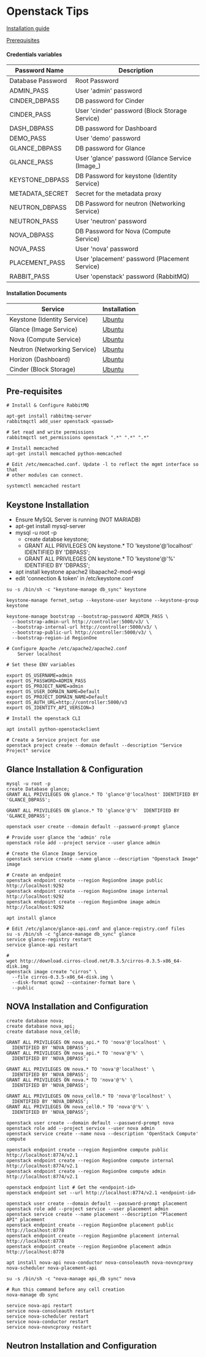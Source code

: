# Openstack Tips

[Installation guide](https://docs.openstack.org/install-guide/index.html) 

[Prerequisites](https://docs.openstack.org/mitaka/install-guide-ubuntu/overview.html)

#### Credentials variables
Password Name | Description
--- | ---
Database Password | Root Password
ADMIN_PASS | User 'admin' password
CINDER_DBPASS | DB password for Cinder
CINDER_PASS |User 'cinder' password (Block Storage Service)
DASH_DBPASS | DB password for Dashboard
DEMO_PASS | User 'demo' password
GLANCE_DBPASS | DB password for Glance
GLANCE_PASS | User 'glance' password (Glance Service (Image_)
KEYSTONE_DBPASS | DB Password for keystone (Identity Service)
METADATA_SECRET | Secret for the metadata proxy
NEUTRON_DBPASS | DB Password for neutron (Networking Service)
NEUTRON_PASS | User 'neutron' password
NOVA_DBPASS | DB Password for Nova (Compute Service)
NOVA_PASS | User 'nova' password
PLACEMENT_PASS | User 'placement' password (Placement Service)
RABBIT_PASS | User 'openstack' password (RabbitMQ)

#### Installation Documents

Service | Installation
--- | ---
Keystone (Identity Service) | [Ubuntu](https://docs.openstack.org/keystone/queens/install/index-ubuntu.html)
Glance (Image Service)| [Ubuntu](https://docs.openstack.org/glance/queens/install/)
Nova (Compute Service) | [Ubuntu](https://docs.openstack.org/nova/queens/install/)
Neutron (Networking Service) | [Ubuntu](https://docs.openstack.org/neutron/queens/install/)
Horizon (Dashboard) | [Ubuntu](https://docs.openstack.org/horizon/queens/install/)
Cinder (Block Storage) | [Ubuntu](https://docs.openstack.org/cinder/queens/install/)


## Pre-requisites
```apple js
# Install & Configure RabbitMQ

apt-get install rabbitmq-server
rabbitmqctl add_user openstack <passwd>

# Set read and write permissions
rabbitmqctl set_permissions openstack ".*" ".*" ".*"

# Install memcached
apt-get install memcached python-memcached

# Edit /etc/memcached.conf. Update -l to reflect the mgmt interface so that
# other modules can connect.

systemctl memcached restart
```
## Keystone Installation  

* Ensure MySQL Server is running  (NOT MARIADB)
* apt-get install mysql-server
* mysql -u root -p
    * create databse keystone;
    * GRANT ALL PRIVILEGES ON keystone.* TO 'keystone'@'localhost' IDENTIFIED BY 'DBPASS';
    * GRANT ALL PRIVILEGES ON keystone.* TO 'keystone'@'%' IDENTIFIED BY 'DBPASS';
* apt install keystone apache2 libapache2-mod-wsgi
* edit 'connection & token' in /etc/keystone.conf 
```apple js
su -s /bin/sh -c "keystone-manage db_sync" keystone

keystone-manage fernet_setup --keystone-user keystone --keystone-group keystone

keystone-manage bootstrap --bootstrap-password ADMIN_PASS \
  --bootstrap-admin-url http://controller:5000/v3/ \
  --bootstrap-internal-url http://controller:5000/v3/ \
  --bootstrap-public-url http://controller:5000/v3/ \
  --bootstrap-region-id RegionOne

# Configure Apache /etc/apache2/apache2.conf
    Server localhost

# Set these ENV variables

export OS_USERNAME=admin
export OS_PASSWORD=ADMIN_PASS
export OS_PROJECT_NAME=admin
export OS_USER_DOMAIN_NAME=Default
export OS_PROJECT_DOMAIN_NAME=Default
export OS_AUTH_URL=http://controller:5000/v3
export OS_IDENTITY_API_VERSION=3

# Install the openstack CLI

apt install python-openstackclient

# Create a Service project for use
openstack project create --domain default --description "Service Project" service
```

## Glance Installation & Configuration

```apple js
mysql -u root -p
create Database glance;
GRANT ALL PRIVILEGES ON glance.* TO 'glance'@'localhost' IDENTIFIED BY 'GLANCE_DBPASS';

GRANT ALL PRIVILEGES ON glance.* TO 'glance'@'%'  IDENTIFIED BY 'GLANCE_DBPASS';

openstack user create --domain default --password-prompt glance

# Provide user glance the 'admin' role
openstack role add --project service --user glance admin

# Create the Glance Image Service
openstack service create --name glance --description "Openstack Image" image

# Create an endpoint
openstack endpoint create --region RegionOne image public http://localhost:9292
openstack endpoint create --region RegionOne image internal http://localhost:9292
openstack endpoint create --region RegionOne image admin http://localhost:9292

apt install glance

# Edit /etc/glance/glance-api.conf and glance-registry.conf files
su -s /bin/sh -c "glance-manage db_sync" glance
service glance-registry restart
service glance-api restart

# 
wget http://download.cirros-cloud.net/0.3.5/cirros-0.3.5-x86_64-disk.img
openstack image create "cirros" \
  --file cirros-0.3.5-x86_64-disk.img \
  --disk-format qcow2 --container-format bare \
  --public
```

## NOVA Installation and Configuration
```apple js
create database nova;
create database nova_api;
create database nova_cell0;

GRANT ALL PRIVILEGES ON nova_api.* TO 'nova'@'localhost' \
  IDENTIFIED BY 'NOVA_DBPASS';
GRANT ALL PRIVILEGES ON nova_api.* TO 'nova'@'%' \
  IDENTIFIED BY 'NOVA_DBPASS';

GRANT ALL PRIVILEGES ON nova.* TO 'nova'@'localhost' \
  IDENTIFIED BY 'NOVA_DBPASS';
GRANT ALL PRIVILEGES ON nova.* TO 'nova'@'%' \
  IDENTIFIED BY 'NOVA_DBPASS';

GRANT ALL PRIVILEGES ON nova_cell0.* TO 'nova'@'localhost' \
  IDENTIFIED BY 'NOVA_DBPASS';
GRANT ALL PRIVILEGES ON nova_cell0.* TO 'nova'@'%' \
  IDENTIFIED BY 'NOVA_DBPASS';

openstack user create --domain default --password-prompt nova
openstack role add --project service --user nova admin
openstack service create --name nova --description 'OpenStack Compute' compute

openstack endpoint create --region RegionOne compute public http://localhost:8774/v2.1
openstack endpoint create --region RegionOne compute internal http://localhost:8774/v2.1
openstack endpoint create --region RegionOne compute admin http://localhost:8774/v2.1

openstack endpoint list # Get the <endpoint-id>
openstack endpoint set --url http://localhost:8774/v2.1 <endpoint-id>

openstack user create --domain default --password-prompt placement
openstack role add --project service --user placement admin
openstack service create --name placement --description "Placement API" placement
openstack endpoint create --region RegionOne placement public http://localhost:8778
openstack endpoint create --region RegionOne placement internal http://localhost:8778
openstack endpoint create --region RegionOne placement admin http://localhost:8778

apt install nova-api nova-conductor nova-consoleauth nova-novncproxy nova-scheduler nova-placement-api

su -s /bin/sh -c "nova-manage api_db sync" nova

# Run this command before any cell creation
nova-manage db sync

service nova-api restart
service nova-consoleauth restart
service nova-scheduler restart
service nova-conductor restart
service nova-novncproxy restart
```

## Neutron Installation and Configuration
```apple js

```
